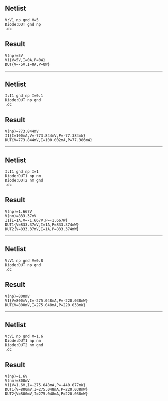 ## Netlist

```text
V:V1 np gnd V=5
Diode:DUT gnd np
.dc
```

## Result

```text
V(np)=5V
V1{V=5V,I=0A,P=0W}
DUT{V=-5V,I=0A,P=0W}
```

---

## Netlist

```text
I:I1 gnd np I=0.1
Diode:DUT np gnd
.dc
```

## Result

```text
V(np)=773.844mV
I1{I=100mA,V=-773.844mV,P=-77.384mW}
DUT{V=773.844mV,I=100.002mA,P=77.386mW}
```

---

## Netlist

```text
I:I1 gnd np I=1
Diode:DUT1 np nm
Diode:DUT2 nm gnd
.dc
```

## Result

```text
V(np)=1.667V
V(nm)=833.37mV
I1{I=1A,V=-1.667V,P=-1.667W}
DUT1{V=833.37mV,I=1A,P=833.374mW}
DUT2{V=833.37mV,I=1A,P=833.374mW}
```

---

## Netlist

```text
V:V1 np gnd V=0.8
Diode:DUT np gnd
.dc
```

## Result

```text
V(np)=800mV
V1{V=800mV,I=-275.048mA,P=-220.038mW}
DUT{V=800mV,I=275.048mA,P=220.038mW}
```

---

## Netlist

```text
V:V1 np gnd V=1.6
Diode:DUT1 np nm
Diode:DUT2 nm gnd
.dc
```

## Result

```text
V(np)=1.6V
V(nm)=800mV
V1{V=1.6V,I=-275.048mA,P=-440.077mW}
DUT1{V=800mV,I=275.048mA,P=220.038mW}
DUT2{V=800mV,I=275.048mA,P=220.038mW}
```
